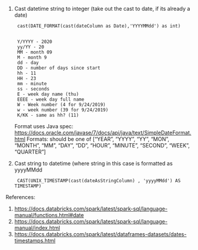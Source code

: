 
1. Cast datetime string to integer (take out the cast to date, if its already a date)

        cast(DATE_FORMAT(cast(dateColumn as Date),'YYYYMMdd') as int)
        
       
        Y/YYYY - 2020
        yy/YY - 20
        MM - month 09
        M - month 9
        dd - day
        DD - number of days since start
        hh - 11
        HH - 23
        mm - minute
        ss - seconds
        E - week day name (thu)
        EEEE - week day full name
        W - Week number (4 for 9/24/2019)
        w - week number (39 for 9/24/2019)
        K/KK - same as hh? (11)

      Format uses Java spec: https://docs.oracle.com/javase/7/docs/api/java/text/SimpleDateFormat.html
      Formats: should be one of [“YEAR”, “YYYY”, “YY”, “MON”, “MONTH”, “MM”, “DAY”, “DD”, “HOUR”, “MINUTE”, “SECOND”, “WEEK”, “QUARTER”]

2. Cast string to datetime (where string in this case is formatted as yyyyMMdd

        CAST(UNIX_TIMESTAMP(cast(dateAsStringColumn) , 'yyyyMMdd') AS TIMESTAMP)
 

References:
1. https://docs.databricks.com/spark/latest/spark-sql/language-manual/functions.html#date
1. https://docs.databricks.com/spark/latest/spark-sql/language-manual/index.html
1. https://docs.databricks.com/spark/latest/dataframes-datasets/dates-timestamps.html
